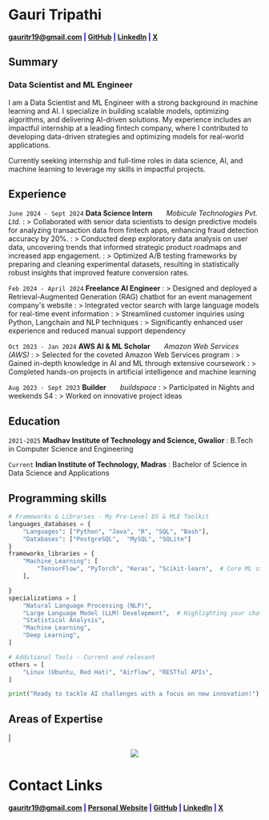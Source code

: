 # Gauri Tripathi

<span style="color:blue">**<a href="mailto:gauritr19@gmail.com">gauritr19@gmail.com</a>
|
<a href="https://github.com/Gauri-Tripathi" target="_blank">GitHub</a>
|
<a href="https://linkedin.com/in/gauri-tripathi-153078254" target="_blank">LinkedIn</a>
|
<a href="https://x.com/Gauri_the_great" target="_blank">X</a>**</span>

## **Summary**
### Data Scientist and ML Engineer

I am a Data Scientist and ML Engineer with a strong background in machine learning and AI. I specialize in building scalable models, optimizing algorithms, and delivering AI-driven solutions. My experience includes an impactful internship at a leading fintech company, where I contributed to developing data-driven strategies and optimizing models for real-world applications.

Currently seeking internship and full-time roles in data science, AI, and machine learning to leverage my skills in impactful projects.


## **Experience**

`June 2024 - Sept 2024` **Data Science Intern**
&nbsp; &nbsp; &nbsp; _Mobicule Technologies Pvt. Ltd._
: > Collaborated with senior data scientists to design predictive models for analyzing transaction data from fintech apps, enhancing fraud detection accuracy by 20%.
: > Conducted deep exploratory data analysis on user data, uncovering trends that informed strategic product roadmaps and increased app engagement.
: > Optimized A/B testing frameworks by preparing and cleaning experimental datasets, resulting in statistically robust insights that improved feature conversion rates.

`Feb 2024 - April 2024` **Freelance AI Engineer**
: > Designed and deployed a Retrieval-Augmented Generation (RAG) chatbot for an event management company's website
: > Integrated vector search with large language models for real-time event information
: > Streamlined customer inquiries using Python, Langchain and NLP techniques
: > Significantly enhanced user experience and reduced manual support dependency

`Oct 2023 - Jan 2024` **AWS AI & ML Scholar**
&nbsp; &nbsp; &nbsp; _Amazon Web Services (AWS)_
: > Selected for the coveted Amazon Web Services program
: > Gained in-depth knowledge in AI and ML through extensive coursework
: > Completed hands-on projects in artificial intelligence and machine learning

`Aug 2023 - Sept 2023` **Builder**
&nbsp; &nbsp; &nbsp; _buildspace_
: > Participated in Nights and weekends S4
: > Worked on innovative project ideas

## **Education**

`2021-2025` **Madhav Institute of Technology and Science, Gwalior**
: B.Tech in Computer Science and Engineering

`Current` **Indian Institute of Technology, Madras**
: Bachelor of Science in Data Science and Applications

## **Programming skills**

```python
# Frameworks & Libraries - My Pro-Level DS & MLE Toolkit
languages_databases = {
    "Languages": ["Python", "Java", "R", "SQL", "Bash"],
    "Databases": ["PostgreSQL",  "MySQL", "SQLite"]
}
frameworks_libraries = {
    "Machine_Learning": [
        "TensorFlow", "PyTorch", "Keras", "Scikit-learn",  # Core ML stuff
    ],

}
specializations = [
    "Natural Language Processing (NLP)",
    "Large Language Model (LLM) Development",  # Highlighting your chatbot work
    "Statistical Analysis",
    "Machine Learning",
    "Deep Learning",
]

# Additional Tools - Current and relevant
others = [
    "Linux (Ubuntu, Red Hat)", "Airflow", "RESTful APIs", 
]

print("Ready to tackle AI challenges with a focus on new innovation!")
```


## **Areas of Expertise**

|

<p align="center"><img src="https://Gauri-Tripathi.github.io/assets/icons/expertise_graph.png"></p>





# **Contact Links**

<span style="color:blue">**<a href="mailto:gauritr19@gmail.com">gauritr19@gmail.com</a>
|
<a href="https://Gauri-Tripathi.github.io" target="_blank">Personal Website</a>
|
<a href="https://github.com/Gauri-Tripathi" target="_blank">GitHub</a>
|
<a href="https://linkedin.com/in/gauri-tripathi-153078254" target="_blank">LinkedIn</a>
|
<a href="https://x.com/Gauri_the_great" target="_blank">X</a>**</span>
